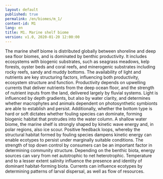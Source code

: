 ```yaml
---
layout: default
published: true
permalink: /en/biomes/m_1/
content-id: M1
lang: en
title: M1. Marine shelf biome
version: v1.0, 2020-01-20 12:00:00
---
```


The marine shelf biome is distributed globally between shoreline and deep sea floor biomes, and is dominated by benthic productivity. It includes ecosystems with biogenic substrates, such as seagrass meadows, kelp forests, oyster beds and coral reefs, and minerogenic substrates including rocky reefs, sandy and muddy bottoms. The availability of light and nutrients are key structuring factors, influencing both productivity, ecosystem structure and function. Productivity depends on upwelling currents that deliver nutrients from the deep ocean floor, and the strength of nutrient inputs from the land, delivered largely by fluvial systems. Light is influenced by depth gradients, but also by water clarity, and determines whether macrophytes and animals dependent on photosynthetic symbionts are able to establish and persist. Additionally, whether the bottom type is hard or soft dictates whether fouling species can dominate, forming biogenic habitat that protrudes into the water column. A shallow water biome, the marine shelf is strongly shaped by kinetic wave energy and, in polar regions, also ice scour. Positive feedback loops, whereby the structural habitat formed by fouling species dampens kinetic energy can enable ecotypes to persist under marginally suitable conditions. The strength of top down control by consumers can be an important factor in determining community structure. Depending on the benthic biota, energy sources can vary from net autotrophic to net heterotrophic. Temperature and to a lesser extent salinity influence the presence and identity of dominant habitat-forming biota. Currents can influence ecotypes by determining patterns of larval dispersal, as well as flow of resources.
